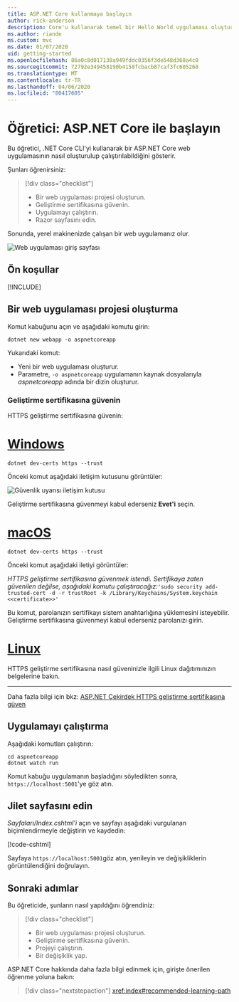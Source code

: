 ```yaml
---
title: ASP.NET Core kullanmaya başlayın
author: rick-anderson
description: Core'u kullanarak temel bir Hello World uygulaması oluşturan ve çalıştıran kısa ASP.NET bir öğretici.
ms.author: riande
ms.custom: mvc
ms.date: 01/07/2020
uid: getting-started
ms.openlocfilehash: 86a0c8d017138a949fddc0356f3de548d368a4c0
ms.sourcegitcommit: 72792e349458190b4158fcbacb87caf3fc605268
ms.translationtype: MT
ms.contentlocale: tr-TR
ms.lasthandoff: 04/06/2020
ms.locfileid: "80417605"
---
```

# <a name="tutorial-get-started-with-aspnet-core"></a>Öğretici: ASP.NET Core ile başlayın

Bu öğretici, .NET Core CLI'yi kullanarak bir ASP.NET Core web uygulamasının nasıl oluşturulup çalıştırılabildiğini gösterir.

Şunları öğrenirsiniz:

> [!div class="checklist"]
> * Bir web uygulaması projesi oluşturun.
> * Geliştirme sertifikasına güvenin.
> * Uygulamayı çalıştırın.
> * Razor sayfasını edin.

Sonunda, yerel makinenizde çalışan bir web uygulamanız olur.

![Web uygulaması giriş sayfası](_static/home-page.png)

## <a name="prerequisites"></a>Ön koşullar

[!INCLUDE[](~/includes/3.1-SDK.md)]

## <a name="create-a-web-app-project"></a>Bir web uygulaması projesi oluşturma

Komut kabuğunu açın ve aşağıdaki komutu girin:

```dotnetcli
dotnet new webapp -o aspnetcoreapp
```

Yukarıdaki komut:

* Yeni bir web uygulaması oluşturur.  
* Parametre, `-o aspnetcoreapp` uygulamanın kaynak dosyalarıyla *aspnetcoreapp* adında bir dizin oluşturur.

### <a name="trust-the-development-certificate"></a>Geliştirme sertifikasına güvenin

HTTPS geliştirme sertifikasına güvenin:

# <a name="windows"></a>[Windows](#tab/windows)

```dotnetcli
dotnet dev-certs https --trust
```

Önceki komut aşağıdaki iletişim kutusunu görüntüler:

![Güvenlik uyarısı iletişim kutusu](~/getting-started/_static/cert.png)

Geliştirme sertifikasına güvenmeyi kabul ederseniz **Evet'i** seçin.

# <a name="macos"></a>[macOS](#tab/macos)

```dotnetcli
dotnet dev-certs https --trust
```

Önceki komut aşağıdaki iletiyi görüntüler:

*HTTPS geliştirme sertifikasına güvenmek istendi. Sertifikaya zaten güvenilen değilse, aşağıdaki komutu çalıştıracağız:*`'sudo security add-trusted-cert -d -r trustRoot -k /Library/Keychains/System.keychain <<certificate>>'`

Bu komut, parolanızın sertifikayı sistem anahtarlığına yüklemesini isteyebilir. Geliştirme sertifikasına güvenmeyi kabul ederseniz parolanızı girin.

# <a name="linux"></a>[Linux](#tab/linux)

HTTPS geliştirme sertifikasına nasıl güveninizle ilgili Linux dağıtımınızın belgelerine bakın.

---

Daha fazla bilgi için bkz: [ASP.NET Çekirdek HTTPS geliştirme sertifikasına güven](xref:security/enforcing-ssl#trust-the-aspnet-core-https-development-certificate-on-windows-and-macos)

## <a name="run-the-app"></a>Uygulamayı çalıştırma

Aşağıdaki komutları çalıştırın:

```dotnetcli
cd aspnetcoreapp
dotnet watch run
```

Komut kabuğu uygulamanın başladığını söyledikten sonra, `https://localhost:5001`'ye göz atın.

## <a name="edit-a-razor-page"></a>Jilet sayfasını edin

*Sayfaları/Index.cshtml'i* açın ve sayfayı aşağıdaki vurgulanan biçimlendirmeyle değiştirin ve kaydedin:

[!code-cshtml[](sample/index.cshtml?highlight=9)]

Sayfaya `https://localhost:5001`göz atın, yenileyin ve değişikliklerin görüntülendiğini doğrulayın.

## <a name="next-steps"></a>Sonraki adımlar

Bu öğreticide, şunların nasıl yapıldığını öğrendiniz:

> [!div class="checklist"]
> * Bir web uygulaması projesi oluşturun.
> * Geliştirme sertifikasına güvenin.
> * Projeyi çalıştırın.
> * Bir değişiklik yap.

ASP.NET Core hakkında daha fazla bilgi edinmek için, girişte önerilen öğrenme yoluna bakın:

> [!div class="nextstepaction"]
> <xref:index#recommended-learning-path>
